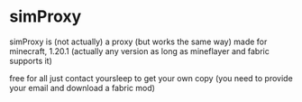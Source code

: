 # simProxy
simProxy is (not actually) a proxy (but works the same way) made for minecraft, 1.20.1 (actually any version as long as mineflayer and fabric supports it)

free for all just contact yoursleep to get your own copy (you need to provide your email and download a fabric mod)
